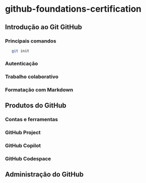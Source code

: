 # github-foundations-certification

  ## Introdução ao Git GitHub
  
  ### Principais comandos
  ```bash
     git init
  ```
  ### Autenticação
  ### Trabalho colaborativo
  ### Formatação com Markdown
  
  ## Produtos do GitHub
  ### Contas e ferramentas
  ### GitHub Project
  ### GitHub Copilot
  ### GitHub Codespace
  
  ## Administração do GitHub
